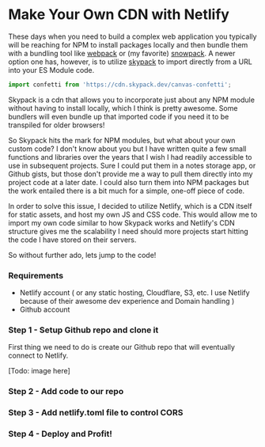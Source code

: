 # Make Your Own CDN with Netlify

These days when you need to build a complex web application you typically will be reaching for NPM to install packages locally and then bundle them with a bundling tool like [webpack](https://webpack.js.org/) or (my favorite) [snowpack](https://www.snowpack.dev/). A newer option one has, however, is to utilize [skypack](https://www.skypack.dev/) to import directly from a URL into your ES Module code.

```javascript
import confetti from 'https://cdn.skypack.dev/canvas-confetti';
```

Skypack is a cdn that allows you to incorporate just about any NPM module without having to install locally, which I think is pretty awesome. Some bundlers will even bundle up that imported code if you need it to be transpiled for older browsers!

So Skypack hits the mark for NPM modules, but what about your own custom code? I don't know about you but I have written quite a few small functions and libraries over the years that I wish I had readily accessible to use in subsequent projects. Sure I could put them in a notes storage app, or Github gists, but those don't provide me a way to pull them directly into my project code at a later date. I could also turn them into NPM packages but the work entailed there is a bit much for a simple, one-off piece of code.

In order to solve this issue, I decided to utilize Netlify, which is a CDN itself for static assets, and host my own JS and CSS code. This would allow me to import my own code similar to how Skypack works and Netlify's CDN structure gives me the scalability I need should more projects start hitting the code I have stored on their servers.

So without further ado, lets jump to the code!

### Requirements
- Netlify account ( or any static hosting, Cloudflare, S3, etc. I use Netlify because of their awesome dev experience and Domain handling )
- Github account

### Step 1 - Setup Github repo and clone it
First thing we need to do is create our Github repo that will eventually connect to Netlify.

[Todo: image here]

### Step 2 - Add code to our repo

### Step 3 - Add netlify.toml file to control CORS

### Step 4 - Deploy and Profit!
